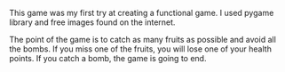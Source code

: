 This game was my first try at creating a functional game. I used pygame library and free images found on the internet.

The point of the game is to catch as many fruits as possible and avoid all the bombs. If you miss one of the fruits, you will lose one of your health points. If you catch a bomb, the game is going to end.
